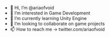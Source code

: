 - 👋 Hi, I’m @ariaofvoid
- 👀 I’m interested in Game Development
- 🌱 I’m currently learning Unity Engine
- 💞️ I’m looking to collaborate on game projects
- 📫 How to reach me -> twitter.com/ariaofvoid

